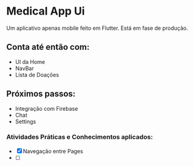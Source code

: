 # Medical App Ui

Um aplicativo apenas mobile feito em Flutter. Está em fase de produção.

## Conta até então com:
 - UI da Home
 - NavBar
 - Lista de Doações

## Próximos passos:
 - Integração com Firebase
 - Chat
 - Settings

### Atividades Práticas e Conhecimentos aplicados:
 - [x] Navegação entre Pages
 - [ ] 
 
